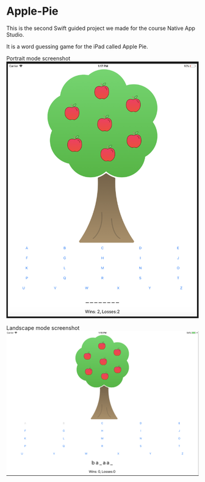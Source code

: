 # Apple-Pie

This is the second Swift guided project we made for the course Native App Studio. 

It is a word guessing game for the iPad called Apple Pie. 

Portrait mode screenshot
![alt text](https://github.com/rgingnagel/Apple-Pie/blob/master/Docs/Screen%20Shot%202017-11-10%20at%2013.17.04.png)

Landscape mode screenshot
![alt text](https://github.com/rgingnagel/Apple-Pie/blob/master/Docs/Screen%20Shot%202017-11-10%20at%2013.19.34.png)
